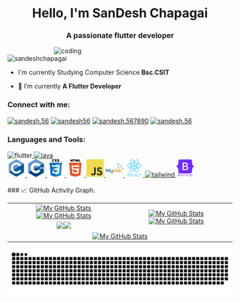
<h1 align="center">Hello, I'm SanDesh Chapagai</h1>
<h3 align="center">A passionate flutter developer </h3>
<img align="right" alt="coding" width="400px" src="https://i.pinimg.com/originals/e8/f4/53/e8f453469a3ec97ecd354df465d73913.gif">
<p align="left"> <img src="https://komarev.com/ghpvc/?username=sandeshchapagai&label=Profile%20views&color=0e75b6&style=flat" alt="sandeshchapagai" /> </p>

- I'm currently Studying Computer Science **Bsc.CSIT**

- 🌱 I’m currently **A Flutter Developer**

<h3 align="left">Connect with me:</h3>
<p align="left">
<a href="https://twitter.com/sandesh.56" target="blank"><img align="center" src="https://raw.githubusercontent.com/rahuldkjain/github-profile-readme-generator/master/src/images/icons/Social/twitter.svg" alt="sandesh.56" height="30" width="40" /></a>
<a href="https://linkedin.com/in/sandesh56" target="blank"><img align="center" src="https://raw.githubusercontent.com/rahuldkjain/github-profile-readme-generator/master/src/images/icons/Social/linked-in-alt.svg" alt="sandesh56" height="30" width="40" /></a>
<a href="https://fb.com/sandesh.567890" target="blank"><img align="center" src="https://raw.githubusercontent.com/rahuldkjain/github-profile-readme-generator/master/src/images/icons/Social/facebook.svg" alt="sandesh.567890" height="30" width="40" /></a>
<a href="https://instagram.com/sandesh.56" target="blank"><img align="center" src="https://raw.githubusercontent.com/rahuldkjain/github-profile-readme-generator/master/src/images/icons/Social/instagram.svg" alt="sandesh.56" height="30" width="40" /></a>
</p>


 
<h3 align="left">Languages and Tools:</h3>
<p align="left"> <img src="https://www.vectorlogo.zone/logos/flutterio/flutterio-icon.svg" alt="flutter" width="40" height="40"/><a href="https://java.com" target="_blank" rel="noreferrer"> <img src="https://www.vectorlogo.zone/logos/java/java-icon.svg" alt="java" width="40" height="40"/>
</br>
<img src="https://raw.githubusercontent.com/devicons/devicon/master/icons/c/c-original.svg" alt="c" width="40" height="40"/> </a> <a href="https://www.w3schools.com/cpp/" target="_blank" rel="noreferrer"> <img src="https://raw.githubusercontent.com/devicons/devicon/master/icons/cplusplus/cplusplus-original.svg" alt="cplusplus" width="40" height="40"/> </a> <a href="https://www.w3schools.com/css/" target="_blank" rel="noreferrer"> <img src="https://raw.githubusercontent.com/devicons/devicon/master/icons/css3/css3-original-wordmark.svg" alt="css3" width="40" height="40"/> </a> <a href="https://www.w3.org/html/" target="_blank" rel="noreferrer"> <img src="https://raw.githubusercontent.com/devicons/devicon/master/icons/html5/html5-original-wordmark.svg" alt="html5" width="40" height="40"/> </a> <a href="https://developer.mozilla.org/en-US/docs/Web/JavaScript" target="_blank" rel="noreferrer"> <img src="https://raw.githubusercontent.com/devicons/devicon/master/icons/javascript/javascript-original.svg" alt="javascript" width="40" height="40"/> </a> <a href="https://www.mysql.com/" target="_blank" rel="noreferrer"> <img src="https://raw.githubusercontent.com/devicons/devicon/master/icons/mysql/mysql-original-wordmark.svg" alt="mysql" width="40" height="40"/> </a> <a href="https://reactjs.org/" target="_blank" rel="noreferrer"> <img src="https://raw.githubusercontent.com/devicons/devicon/master/icons/react/react-original-wordmark.svg" alt="react" width="40" height="40"/> </a> <a href="https://tailwindcss.com/" target="_blank" rel="noreferrer"> <img src="https://www.vectorlogo.zone/logos/tailwindcss/tailwindcss-icon.svg" alt="tailwind" width="40" height="40"/> </a><a href="https://flutter.dev" target="_blank" rel="noreferrer">
  <a href="https://getbootstrap.com" target="_blank" rel="noreferrer"> <img src="https://raw.githubusercontent.com/devicons/devicon/master/icons/bootstrap/bootstrap-plain-wordmark.svg" alt="bootstrap" width="40" height="40"/> </a> <a href="https://www.cprogramming.com/" target="_blank" rel="noreferrer"> </a></br></br>
### 📈 GitHub Activity Graph:
<table>
    <tr>
        <td align="center"><a href="https://github.com/sandeshchapagai#gh-light-mode-only"><img src="https://github-readme-stats.vercel.app/api?username=sandeshchapagai&show_icons=true" alt="My GitHub Stats"/></a><a href="https://github.com/sandeshchapagai#gh-dark-mode-only"><img src="https://github-readme-stats.vercel.app/api?username=sandeshchapagai&show_icons=true&theme=tokyonight" alt="My GitHub Stats"/></a></td>
        <td rowspan="2" align="center"><a href="https://github.com/sandeshchapagai#gh-light-mode-only"><img src="https://github-readme-stats.vercel.app/api/top-langs/?username=sandeshchapagai&theme=default&langs_count=8#gh-light-mode-only" alt="My GitHub Stats"/></a><a href="https://github.com/sandeshchapagai#gh-dark-mode-only"><img src="https://github-readme-stats.vercel.app/api/top-langs/?username=sandeshchapagai&theme=tokyonight&langs_count=8#gh-dark-mode-only" alt="My GitHub Stats"/></a></td>
    </tr>
    <tr>
        <td align="center"><a href="https://github.com/sandeshchapagai#gh-light-mode-only"><img src="https://github-readme-streak-stats.herokuapp.com/?user=sandeshchapagai&theme=default"/></a><a href="https://github.com/sandeshchapagai#gh-dark-mode-only"><img src="https://github-readme-streak-stats.herokuapp.com/?user=sandeshchapagai&theme=tokyonight"/></a></td>
    </tr>
    <tr>
        <td colspan="2" align="center"><a href="https://github.com/sandeshchapagai#gh-light-mode-only"><img src="https://raw.githubusercontent.com/sandeshchapagai/sandeshchapagai/output/github-contribution-grid-snake-default.svg#gh-light-mode-only" alt="My GitHub Stats"/></a></td>
    </tr>
</table>
<picture>
  <source
    media="(prefers-color-scheme: dark)"
    srcset="https://raw.githubusercontent.com/platane/snk/output/github-contribution-grid-snake-dark.svg"
  />
  <source
    media="(prefers-color-scheme: light)"
    srcset="https://raw.githubusercontent.com/platane/snk/output/github-contribution-grid-snake.svg"
  />
  <img
    alt="github contribution grid snake animation"
    src="https://raw.githubusercontent.com/platane/snk/output/github-contribution-grid-snake.svg"
  />
</picture>



